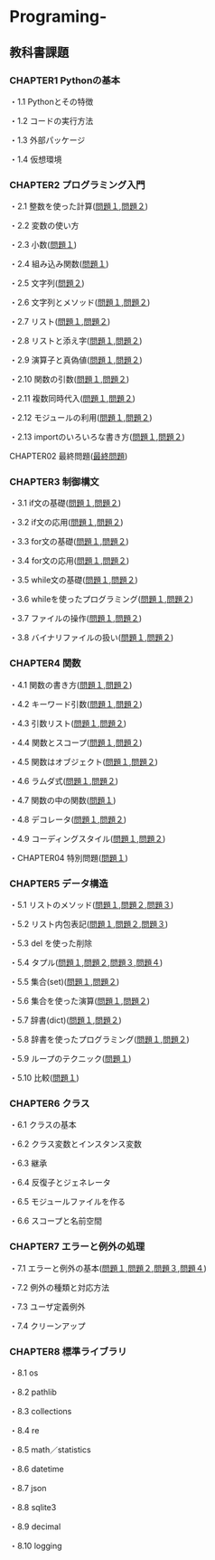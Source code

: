 # Programing-

## 教科書課題

### CHAPTER1 Pythonの基本

・1.1 Pythonとその特徴

・1.2 コードの実行方法

・1.3 外部パッケージ

・1.4 仮想環境

### CHAPTER2 プログラミング入門
・2.1 整数を使った計算([問題１](CHAPTER02/Q2_1_1.py),[問題２](CHAPTER02/Q2_1_2.py))

・2.2 変数の使い方

・2.3 小数([問題１](CHAPTER02/Q2_3_1.py))

・2.4 組み込み関数([問題１](CHAPTER02/Q2_4_1.py))

・2.5 文字列([問題２](CHAPTER02/Q2_5_2.py))

・2.6 文字列とメソッド([問題１](CHAPTER02/Q2_6_1.py),[問題２](CHAPTER02/Q2_6_2.py))

・2.7 リスト([問題１](CHAPTER02/Q2_7_1.py),[問題２](CHAPTER02/Q2_7_2.py))

・2.8 リストと添え字([問題１](CHAPTER02/Q2_8_1.py),[問題２](CHAPTER02/Q2_8_2.py))

・2.9 演算子と真偽値([問題１](CHAPTER02/Q2_9_1.py),[問題２](CHAPTER02/Q2_9_2.py))

・2.10 関数の引数([問題１](CHAPTER02/Q2_10_1.py),[問題２](CHAPTER02/Q2_10_2.py))

・2.11 複数同時代入([問題１](CHAPTER02/Q2_11_1.py),[問題２](CHAPTER02/Q2_11_2.py))

・2.12 モジュールの利用([問題１](CHAPTER02/Q2_12_1.py),[問題２](CHAPTER02/Q2_12_2.py))

・2.13 importのいろいろな書き方([問題１](CHAPTER02/Q2_13_1.py),[問題２](CHAPTER02/Q2_13_2.py))

CHAPTER02 最終問題([最終問題](CHAPTER02/Q2_TEST.py))

### CHAPTER3 制御構文
・3.1 if文の基礎([問題１](CHAPTER03/Q3_1_1.py),[問題２](CHAPTER03/Q3_1_2.py))

・3.2 if文の応用([問題１](CHAPTER03/Q3_2_1.py),[問題２](CHAPTER03/Q3_2_2.py))

・3.3 for文の基礎([問題１](CHAPTER03/Q3_3_1.py),[問題２](CHAPTER03/Q3_3_2.py))

・3.4 for文の応用([問題１](CHAPTER03/Q3_4_1.py),[問題２](CHAPTER03/Q3_4_2.py))

・3.5 while文の基礎([問題１](CHAPTER03/Q3_5_1.py),[問題２](CHAPTER03/Q3_5_2.py))

・3.6 whileを使ったプログラミング([問題１](CHAPTER03/Q3_6_1.py),[問題２](CHAPTER03/Q3_6_2.py))

・3.7 ファイルの操作([問題１](CHAPTER03/Q3_7_1.py),[問題２](CHAPTER03/Q3_7_2.py))

・3.8 バイナリファイルの扱い([問題１](CHAPTER03/Q3_8_1.py),[問題２](CHAPTER03/Q3_8_2.py))

### CHAPTER4 関数
・4.1 関数の書き方([問題１](CHAPTER04/Q4_1_1.py),[問題２](CHAPTER04/Q4_1_2.py))

・4.2 キーワード引数([問題１](CHAPTER04/Q4_2_1.py),[問題２](CHAPTER04/Q4_2_2.py))

・4.3 引数リスト([問題１](CHAPTER04/Q4_3_1.py),[問題２](CHAPTER04/Q4_3_2.py))

・4.4 関数とスコープ([問題１](CHAPTER04/Q4_4_1.py),[問題２](CHAPTER04/Q4_4_2.py))   

・4.5 関数はオブジェクト([問題１](CHAPTER04/Q4_5_1.py),[問題２](CHAPTER04/Q4_5_2.py))

・4.6 ラムダ式([問題１](CHAPTER04/Q4_6_1.py),[問題２](CHAPTER04/Q4_6_2.py))

・4.7 関数の中の関数([問題１](CHAPTER04/Q4_7_1.py))

・4.8 デコレータ([問題１](CHAPTER04/Q4_8_1.py),[問題２](CHAPTER04/Q4_8_2.py))

・4.9 コーディングスタイル([問題１](CHAPTER04/Q4_9_1.py),[問題２](CHAPTER04/Q4_9_2.py))

・CHAPTER04 特別問題([問題１](CHAPTER04/Q4_99.py))

### CHAPTER5 データ構造
・5.1 リストのメソッド([問題１](CHAPTER05/Q5_1_1.py),[問題２](CHAPTER05/Q5_1_2.py),[問題３](CHAPTER05/Q5_1_3.py))

・5.2 リスト内包表記([問題１](CHAPTER05/Q5_2_1.py),[問題２](CHAPTER05/Q5_2_2.py),[問題３](CHAPTER05/Q5_2_3.py))

・5.3 del を使った削除

・5.4 タプル([問題１](CHAPTER05/Q5_4_1.py),[問題２](CHAPTER05/Q5_4_2.py),[問題３](CHAPTER05/Q5_4_3.py),[問題４](CHAPTER05/Q5_4_4.py))

・5.5 集合(set)([問題１](CHAPTER05/Q5_5_1.py),[問題２](CHAPTER05/Q5_5_2.py))

・5.6 集合を使った演算([問題１](CHAPTER05/Q5_6_1.py),[問題２](CHAPTER05/Q5_6_2.py))

・5.7 辞書(dict)([問題１](CHAPTER05/Q5_7_1.py),[問題２](CHAPTER05/Q5_7_2.py))

・5.8 辞書を使ったプログラミング([問題１](CHAPTER05/Q5_8_1.py),[問題２](CHAPTER05/Q5_8_2.py))

・5.9 ループのテクニック([問題１](CHAPTER05/Q5_9_1.py))

・5.10 比較([問題１](CHAPTER05/Q5_10_1.py))
### CHAPTER6 クラス
・6.1 クラスの基本

・6.2 クラス変数とインスタンス変数

・6.3 継承

・6.4 反復子とジェネレータ

・6.5 モジュールファイルを作る

・6.6 スコープと名前空間
### CHAPTER7 エラーと例外の処理
・7.1 エラーと例外の基本([問題１](CHAPTER07/Q7_1_1.py),[問題２](CHAPTER07/Q7_1_2.py),[問題３](CHAPTER07/Q7_1_3.py),[問題４](CHAPTER07/Q7_1_4.py))

・7.2 例外の種類と対応方法

・7.3 ユーザ定義例外

・7.4 クリーンアップ
### CHAPTER8 標準ライブラリ
・8.1 os

・8.2 pathlib

・8.3 collections

・8.4 re

・8.5 math／statistics

・8.6 datetime

・8.7 json

・8.8 sqlite3

・8.9 decimal

・8.10 logging


